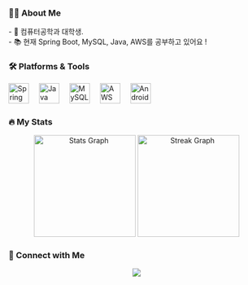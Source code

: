 
<h3 align="left">👩‍💻 About Me</h3>
<p align="left">
- 🔭 컴퓨터공학과 대학생.<br>
- 📚 현재 Spring Boot, MySQL, Java, AWS를 공부하고 있어요 !<br>
</p>

<h3 align="left">🛠️ Platforms & Tools</h3>
<div align="left">
  <img src="https://cdn.jsdelivr.net/gh/devicons/devicon/icons/spring/spring-original.svg" height="40" alt="Spring logo" />
  <img width="12" />
  <img src="https://cdn.jsdelivr.net/gh/devicons/devicon/icons/java/java-original.svg" height="40" alt="Java logo" />
  <img width="12" />
  <img src="https://cdn.jsdelivr.net/gh/devicons/devicon/icons/mysql/mysql-original.svg" height="40" alt="MySQL logo" />
  <img width="12" />
  <img src="https://cdn.jsdelivr.net/gh/devicons/devicon/icons/amazonwebservices/amazonwebservices-line-wordmark.svg" height="40" alt="AWS logo" />
  <img width="12" />
  <img src="https://cdn.jsdelivr.net/gh/devicons/devicon/icons/android/android-original.svg" height="40" alt="Android logo" />
</div>

<h3 align="left">🔥 My Stats</h3>
<div align="center">
  <img src="https://github-readme-stats.vercel.app/api?username=Chaeyeon0&hide_title=false&hide_rank=false&show_icons=true&include_all_commits=true&count_private=true&disable_animations=false&theme=solarized-light&locale=en&hide_border=false" height="200" alt="Stats Graph" />
  <img src="https://streak-stats.demolab.com?user=Chaeyeon0&locale=en&mode=daily&theme=solarized-light&hide_border=false&border_radius=5" height="200" alt="Streak Graph" />
</div>

<h3 align="left">🎉 Connect with Me</h3>
<div align="center">
 <a href="https://blog.naver.com/qorcodus_">
   <img src="https://img.shields.io/badge/My Blog-A9BCF5?style=flat-square&logo=GitHub Sponsors&logoColor=white&link=https://blog.naver.com/qorcodus_"/>
 </a>
</div>

